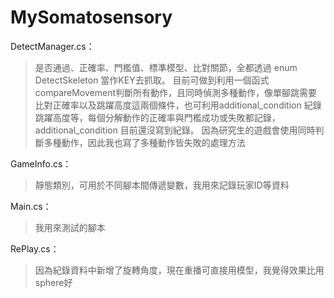 # MySomatosensory

DetectManager.cs：
> 是否通過、正確率、門檻值、標準模型、比對關節，全都透過 enum DetectSkeleton 當作KEY去抓取。
> 目前可做到利用一個函式compareMovement判斷所有動作，且同時偵測多種動作，像單腳跳需要比對正確率以及跳躍高度這兩個條件，也可利用additional_condition 紀錄跳躍高度等，每個分解動作的正確率與門檻成功或失敗都記錄，additional_condition 目前還沒寫到紀錄。
> 因為研究生的遊戲會使用同時判斷多種動作，因此我也寫了多種動作皆失敗的處理方法

GameInfo.cs：
> 靜態類別，可用於不同腳本間傳遞變數，我用來記錄玩家ID等資料

Main.cs：
> 我用來測試的腳本

RePlay.cs：
> 因為紀錄資料中新增了旋轉角度，現在重播可直接用模型，我覺得效果比用sphere好
